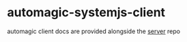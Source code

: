 # automagic-systemjs-client

automagic client docs are provided alongside the <a href="https://github.com/aTable/automagic-systemjs-server">server<a> repo